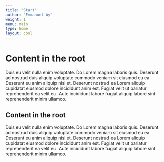 ```yaml
---
title: "Start"
author: "Emmanuel Ay"
weight: 1
menu: main
type: home
layout: cool
---
```


# Content in the root

Duis eu velit nulla enim voluptate. Do Lorem magna laboris quis. Deserunt ad nostrud duis aliquip voluptate commodo veniam sit eiusmod eu ea. Deserunt eu anim aliquip nisi et. Deserunt nostrud ea Lorem aliquip cupidatat eiusmod dolore incididunt anim est. Fugiat velit ut pariatur reprehenderit ea velit eu. Aute incididunt labore fugiat aliquip labore sint reprehenderit minim ullamco.

## Content in the root

Duis eu velit nulla enim voluptate. Do Lorem magna laboris quis. Deserunt ad nostrud duis aliquip voluptate commodo veniam sit eiusmod eu ea. Deserunt eu anim aliquip nisi et. Deserunt nostrud ea Lorem aliquip cupidatat eiusmod dolore incididunt anim est. Fugiat velit ut pariatur reprehenderit ea velit eu. Aute incididunt labore fugiat aliquip labore sint reprehenderit minim ullamco.

